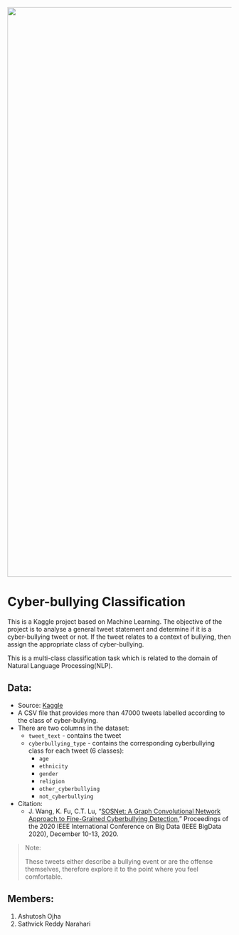 <p align="center">
    <image src="images/cover.jpg"  width="1280" height="auto">
</p>

# Cyber-bullying Classification

This is a Kaggle project based on Machine Learning. The objective of the project is to analyse a general tweet statement and determine if it is a cyber-bullying tweet or not. If the tweet relates to a context of bullying, then assign the appropriate class of cyber-bullying.

This is a multi-class classification task which is related to the domain of Natural Language Processing(NLP).
    
## Data:
- Source: [Kaggle](https://www.kaggle.com/andrewmvd/cyberbullying-classification)
- A CSV file that provides more than 47000 tweets labelled according to the class of cyber-bullying.
- There are two columns in the dataset:
    - `tweet_text` - contains the tweet
    - `cyberbullying_type` - contains the corresponding cyberbullying class for each tweet (6 classes):
        - `age`
        - `ethnicity`
        - `gender`
        - `religion`
        - `other_cyberbullying`
        - `not_cyberbullying`
- Citation:
    - J. Wang, K. Fu, C.T. Lu, “[SOSNet: A Graph Convolutional Network Approach to Fine-Grained Cyberbullying Detection](https://ieeexplore.ieee.org/document/9378065),” Proceedings of the 2020 IEEE International Conference on Big Data (IEEE BigData 2020), December 10-13, 2020.


> Note:
>   
> These tweets either describe a bullying event or are the offense themselves, therefore explore it to the point where you feel comfortable.

## Members:
1. Ashutosh Ojha
2. Sathvick Reddy Narahari
